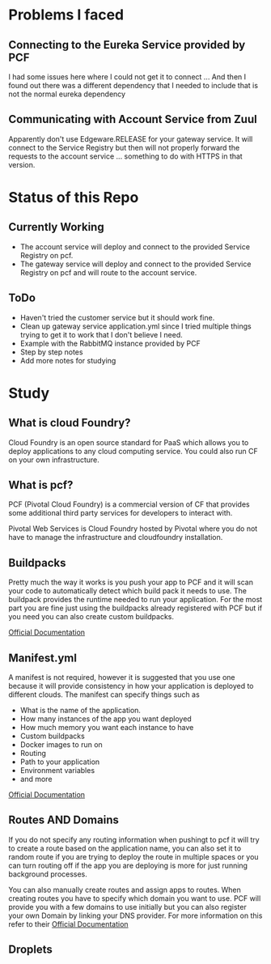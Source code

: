 # Problems I faced
## Connecting to the Eureka Service provided by PCF
I had some issues here where I could not get it to connect ... And then I found out there was a different dependency that I needed to include that is not the normal eureka dependency  
## Communicating with Account Service from Zuul
Apparently don't use Edgeware.RELEASE for your gateway service. It will connect to the Service Registry but then will not properly forward the requests to the account service ... something to do with HTTPS in that version.

# Status of this Repo
## Currently Working
* The account service will deploy and connect to the provided Service Registry on pcf.
* The gateway service will deploy and connect to the provided Service Registry on pcf and will route to the account service.

## ToDo
* Haven't tried the customer service but it should work fine.
* Clean up gateway service application.yml since I tried multiple things trying to get it to work that I don't believe I need.
* Example with the RabbitMQ instance provided by PCF
* Step by step notes
* Add more notes for studying


# Study
## What is cloud Foundry?
Cloud Foundry is an open source standard for PaaS which allows you to deploy applications to any cloud computing service. You could also run CF on your own infrastructure. 

## What is pcf?
PCF (Pivotal Cloud Foundry) is a commercial version of CF that provides some additional third party services for developers to interact with. 

Pivotal Web Services is Cloud Foundry hosted by Pivotal where you do not have to manage the infrastructure and cloudfoundry installation.

## Buildpacks
Pretty much the way it works is you push your app to PCF and it will scan your code to automatically detect which build pack it needs to use. The buildpack provides the runtime needed to run your application. For the most part you are fine just using the buildpacks already registered with PCF but if you need you can also create custom buildpacks.

[Official Documentation](https://docs.cloudfoundry.org/buildpacks/)

## Manifest.yml
A manifest is not required, however it is suggested that you use one because it will provide consistency in how your application is deployed to different clouds. The manifest can specify things such as
 * What is the name of the application.
 * How many instances of the app you want deployed
 * How much memory you want each instance to have
 * Custom buildpacks
 * Docker images to run on
 * Routing
 * Path to your application 
 * Environment variables
 * and more

 [Official Documentation](https://docs.cloudfoundry.org/devguide/deploy-apps/manifest.html)

## Routes AND Domains
If you do not specify any routing information when pushingt to pcf it will try to create a route based on the application name, you can also set it to random route if you are trying to deploy the route in multiple spaces or you can turn routing off if the app you are deploying is more for just running background processes. 

You can also manually create routes and assign apps to routes. When creating routes you have to specify which domain you want to use. PCF will provide you with a few domains to use initially but you can also register your own Domain by linking your DNS provider. For more information on this refer to their [Official Documentation](https://docs.cloudfoundry.org/devguide/deploy-apps/routes-domains.html)


## Droplets

